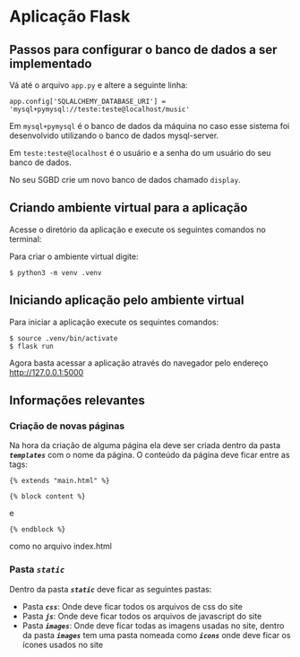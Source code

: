# Aplicação Flask

## Passos para configurar o banco de dados a ser implementado

Vá até o arquivo ```app.py``` e altere a seguinte linha:

```app.config['SQLALCHEMY_DATABASE_URI'] = 'mysql+pymysql://teste:teste@localhost/music'```

Em ```mysql+pymysql``` é o banco de dados da máquina no caso esse sistema foi desenvolvido utilizando o banco de dados mysql-server.

Em ```teste:teste@localhost``` é o usuário e a senha do um usuário do seu banco de dados.

No seu SGBD crie um novo banco de dados chamado ```display```.



## Criando ambiente virtual para a aplicação

Acesse o diretório da aplicação e execute os seguintes comandos no terminal:

Para criar o ambiente virtual digite:

```
$ python3 -m venv .venv
```

## Iniciando aplicação pelo ambiente virtual

Para iniciar a aplicação execute os sequintes comandos:

```
$ source .venv/bin/activate
$ flask run
```

Agora basta acessar a aplicação através do navegador pelo endereço http://127.0.0.1:5000

## Informações relevantes

### Criação de novas páginas

Na hora da criação de alguma página ela deve ser criada dentro da pasta _**`templates`**_ com o nome da página. O conteúdo da página deve ficar entre as tags:

```
{% extends "main.html" %}

{% block content %}
```
e

```
{% endblock %}
```

como no arquivo index.html

### Pasta _**`static`**_

Dentro da pasta _**`static`**_ deve ficar as seguintes pastas:

+ Pasta _**`css`**_: Onde deve ficar todos os arquivos de css do site 
+ Pasta _**`js`**_: Onde deve ficar todos os arquivos de javascript do site
+ Pasta _**`images`**_: Onde deve ficar todas as imagens usadas no site, dentro da pasta _**`images`**_ tem uma pasta nomeada como _**`icons`**_ onde deve ficar os ícones usados no site

